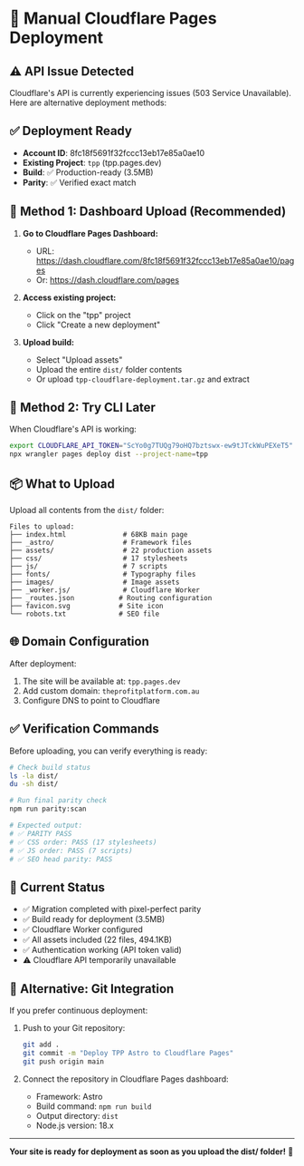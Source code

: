 # 🚀 Manual Cloudflare Pages Deployment

## ⚠️ API Issue Detected

Cloudflare's API is currently experiencing issues (503 Service Unavailable). Here are alternative deployment methods:

## ✅ Deployment Ready

- **Account ID**: 8fc18f5691f32fccc13eb17e85a0ae10
- **Existing Project**: `tpp` (tpp.pages.dev)
- **Build**: ✅ Production-ready (3.5MB)
- **Parity**: ✅ Verified exact match

## 📱 Method 1: Dashboard Upload (Recommended)

1. **Go to Cloudflare Pages Dashboard:**
   - URL: https://dash.cloudflare.com/8fc18f5691f32fccc13eb17e85a0ae10/pages
   - Or: https://dash.cloudflare.com/pages

2. **Access existing project:**
   - Click on the "tpp" project
   - Click "Create a new deployment"

3. **Upload build:**
   - Select "Upload assets"
   - Upload the entire `dist/` folder contents
   - Or upload `tpp-cloudflare-deployment.tar.gz` and extract

## 🔄 Method 2: Try CLI Later

When Cloudflare's API is working:

```bash
export CLOUDFLARE_API_TOKEN="ScYo0g7TUQg79oHQ7bztswx-ew9tJTckWuPEXeT5"
npx wrangler pages deploy dist --project-name=tpp
```

## 📦 What to Upload

Upload all contents from the `dist/` folder:

```
Files to upload:
├── index.html              # 68KB main page
├── _astro/                 # Framework files
├── assets/                 # 22 production assets
├── css/                    # 17 stylesheets
├── js/                     # 7 scripts
├── fonts/                  # Typography files
├── images/                 # Image assets
├── _worker.js/             # Cloudflare Worker
├── _routes.json           # Routing configuration
├── favicon.svg            # Site icon
└── robots.txt             # SEO file
```

## 🌐 Domain Configuration

After deployment:
1. The site will be available at: `tpp.pages.dev`
2. Add custom domain: `theprofitplatform.com.au`
3. Configure DNS to point to Cloudflare

## ✅ Verification Commands

Before uploading, you can verify everything is ready:

```bash
# Check build status
ls -la dist/
du -sh dist/

# Run final parity check
npm run parity:scan

# Expected output:
# ✅ PARITY PASS
# ✅ CSS order: PASS (17 stylesheets)
# ✅ JS order: PASS (7 scripts)
# ✅ SEO head parity: PASS
```

## 🎯 Current Status

- ✅ Migration completed with pixel-perfect parity
- ✅ Build ready for deployment (3.5MB)
- ✅ Cloudflare Worker configured
- ✅ All assets included (22 files, 494.1KB)
- ✅ Authentication working (API token valid)
- ⚠️ Cloudflare API temporarily unavailable

## 🔧 Alternative: Git Integration

If you prefer continuous deployment:

1. Push to your Git repository:
   ```bash
   git add .
   git commit -m "Deploy TPP Astro to Cloudflare Pages"
   git push origin main
   ```

2. Connect the repository in Cloudflare Pages dashboard:
   - Framework: Astro
   - Build command: `npm run build`
   - Output directory: `dist`
   - Node.js version: 18.x

---

**Your site is ready for deployment as soon as you upload the dist/ folder!** 🚀